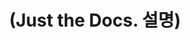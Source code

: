 ---
layout: default
title: (Just the Docs. 설명)
has_children: true
nav_order: 9
permalink: docs/just-the-Docs-설명
---